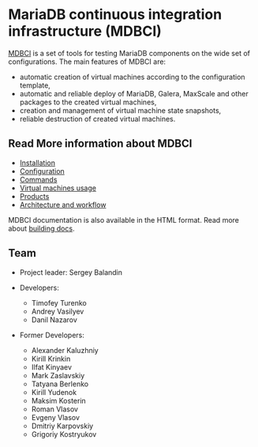 # MariaDB continuous integration infrastructure (MDBCI)

[MDBCI](https://github.com/mariadb-corporation/mdbci) is a set of tools for testing MariaDB components on the wide set of configurations. The main features of MDBCI are:

* automatic creation of virtual machines according to the configuration template,
* automatic and reliable deploy of MariaDB, Galera, MaxScale and other packages to the created virtual machines,
* creation and management of virtual machine state snapshots,
* reliable destruction of created virtual machines.

## Read More information about MDBCI

* [Installation](install_mdbci.md)
* [Configuration](general_configuration/configuration_files.md)
* [Commands](commands/commands_summary.md)
* [Virtual machines usage](virtual_machines/virtual_machine_usage.md)
* [Products](products/all_products.md)
* [Architecture and workflow](architecture_and_workflow.md)

MDBCI documentation is also available in the HTML format. Read more about [building docs](../build_documentation.md).

## Team

* Project leader: Sergey Balandin
* Developers:
  * Timofey Turenko
  * Andrey Vasilyev
  * Danil Nazarov

* Former Developers:
  * Alexander Kaluzhniy
  * Kirill Krinkin
  * Ilfat Kinyaev
  * Mark Zaslavskiy
  * Tatyana Berlenko
  * Kirill Yudenok
  * Maksim Kosterin
  * Roman Vlasov
  * Evgeny Vlasov
  * Dmitriy Karpovskiy
  * Grigoriy Kostryukov
